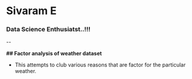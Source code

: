# Sivaram E 

### Data Science Enthusiatst..!!!


--

**## Factor analysis of weather dataset**
- This attempts to club various reasons that are factor for the particular weather.
